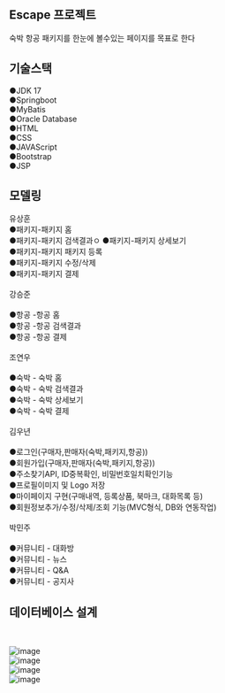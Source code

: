 
<h2> Escape 프로젝트</h2>

<p> 숙박 항공 패키지를 한눈에 볼수있는 페이지를 목표로 한다</p>

<h2>기술스택</h2>
●JDK 17<br>
●Springboot<br>
●MyBatis<br>
●Oracle Database<br>
●HTML<br>
●CSS<br>
●JAVAScript<br> 
●Bootstrap<br>
●JSP<br>
<h2>모델링</h2>
유상훈<br>
●패키지-패키지 홈<br>
●패키지-패키지 검색결과ㅇ
●패키지-패키지 상세보기<br> 
●패키지-패키지 패키지 등록<br>
●패키지-패키지 수정/삭제<br>
●패키지-패키지 결제<br>
<br>
강승준<br>
<br>
●항공 -항공 홈<br>
●항공 -항공 검색결과<br>
●항공 -항공 결제<br>
<br>
조연우<br>
<br>
●숙박 - 숙박 홈<br>
●숙박 - 숙박 검색결과<br>
●숙박 - 숙박 상세보기<br>
●숙박 - 숙박 결제<br>
<br>
김우년<br>
<br>
●로그인(구매자,판매자(숙박,패키지,항공))<br>
●회원가입(구매자,판매자(숙박,패키지,항공))<br>
●주소찾기API, ID중복확인, 비밀번호일치확인기능<br>
●프로필이미지 및 Logo 저장<br>
●마이페이지 구현(구매내역, 등록상품, 북마크, 대화목록 등)<br>
●회원정보추가/수정/삭제/조회 기능(MVC형식, DB와 연동작업) <br>
<br>
박민주<br>
<br>
●커뮤니티 - 대화방<br>
●커뮤니티 - 뉴스<br>
●커뮤니티 - Q&A<br>
●커뮤니티 - 공지사<br>
<h2>데이터베이스 설계</h2><br>

![image](https://github.com/joyeonw/Return-zero/assets/106740152/d08858a4-bc0c-4df6-a703-904f0e845b79)<br>
![image](https://github.com/joyeonw/Return-zero/assets/106740152/8a565ced-3e45-4e83-ab3a-bc6985c8bde2)<br>
![image](https://github.com/joyeonw/Return-zero/assets/106740152/19bf88e4-1f8a-465d-89bb-5f3c8608da8a)<br>
![image](https://github.com/joyeonw/Return-zero/assets/106740152/001244d3-2aad-4be3-a7c3-2e7e37de0031)

